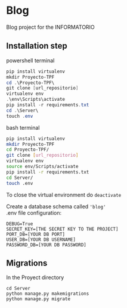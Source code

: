 # Blog
Blog project for the INFORMATORIO

Installation step
-

powershell terminal
```powershell
pip install virtualenv
mkdir Proyecto-TPF
cd .\Proyecto-TPF\
git clone [url_repositorio]
virtualenv env
.\env\Scripts\activate
pip install -r requirements.txt
cd .\Server\
touch .env
```
bash terminal
```bash
pip install virtualenv
mkdir Proyecto-TPF
cd Proyecto-TPF/
git clone [url_repositorio]
virtualenv env
source env/Scripts/activate
pip install -r requirements.txt
cd Server/
touch .env
```
To close the virtual environment do `deactivate`

Create a database schema called `'blog'`  
.env file configuration:
```
DEBUG=True
SECRET_KEY=[THE SECRET KEY TO THE PROJECT]
PORT_DB=[YOUR DB PORT]
USER_DB=[YOUR DB USERNAME]
PASSWORD_DB=[YOUR DB PASSWORD]
```

Migrations
-

In the Proyect directory
```
cd Server
python manage.py makemigrations
python manage.py migrate
```
